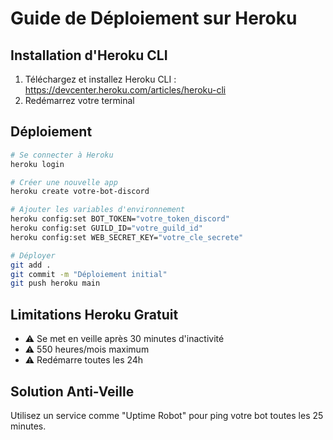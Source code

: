 # Guide de Déploiement sur Heroku

## Installation d'Heroku CLI
1. Téléchargez et installez Heroku CLI : https://devcenter.heroku.com/articles/heroku-cli
2. Redémarrez votre terminal

## Déploiement
```bash
# Se connecter à Heroku
heroku login

# Créer une nouvelle app
heroku create votre-bot-discord

# Ajouter les variables d'environnement
heroku config:set BOT_TOKEN="votre_token_discord"
heroku config:set GUILD_ID="votre_guild_id"
heroku config:set WEB_SECRET_KEY="votre_cle_secrete"

# Déployer
git add .
git commit -m "Déploiement initial"
git push heroku main
```

## Limitations Heroku Gratuit
- ⚠️ Se met en veille après 30 minutes d'inactivité
- ⚠️ 550 heures/mois maximum
- ⚠️ Redémarre toutes les 24h

## Solution Anti-Veille
Utilisez un service comme "Uptime Robot" pour ping votre bot toutes les 25 minutes.
